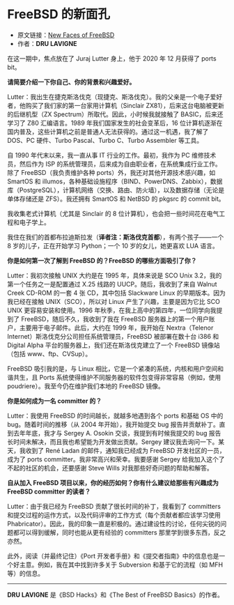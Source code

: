 # FreeBSD 的新面孔

- 原文链接：[New Faces of FreeBSD](https://freebsdfoundation.org/wp-content/uploads/2021/03/New-Faces.pdf)
- 作者：**DRU LAVIGNE**

在这一期中，焦点放在了 Juraj Lutter 身上，他于 2020 年 12 月获得了 ports bit。

**请简要介绍一下你自己、你的背景和兴趣爱好。**

Lutter：我出生在捷克斯洛伐克（现捷克、斯洛伐克）。我的父亲是一个电子爱好者，他购买了我们家的第一台家用计算机（Sinclair ZX81），后来这台电脑被更新的后继机型（ZX Spectrum）所取代。因此，小时候我就接触了 BASIC，后来还学习了 Z80 汇编语言。1989 年我们国家发生的社会变革后，16 位计算机逐渐在国内普及，这些计算机之前是普通人无法获得的。通过这一机遇，我了解了 DOS、PC 硬件、Turbo Pascal、Turbo C、Turbo Assembler 等工具。

自 1990 年代末以来，我一直从事 IT 行业的工作。最初，我作为 PC 维修技术员，然后作为 ISP 的系统管理员，后来成为自由职业者，在系统集成行业工作。除了 FreeBSD（我负责维护各种 ports）外，我还对其他开源技术感兴趣，如 SmartOS 和 illumos，各种基础设施程序（BIND、PowerDNS、Zabbix），数据库（PostgreSQL），计算机网络（交换、路由、防火墙），以及数据存储（无论是单体存储还是 ZFS）。我还拥有 SmartOS 和 NetBSD 的 pkgsrc 的 commit bit。

我收集老式计算机（尤其是 Sinclair 的 8 位计算机），也会把一些时间花在电气工程和电子学上。

我住在我们的首都布拉迪斯拉发（**译者注：斯洛伐克首都**），有两个孩子——一个 8 岁的儿子，正在开始学习 Python；一个 10 岁的女儿，她更喜欢 LUA 语言。

**你是如何第一次了解到 FreeBSD 的？FreeBSD 的哪些方面吸引了你？**

Lutter：我初次接触 UNIX 大约是在 1995 年，具体来说是 SCO Unix 3.2，我的第一个任务之一是配置通过 X.25 线路的 UUCP。随后，我收到了来自 Walnut Creek CD-ROM 的一套 4 张 CD，其中包括 Slackware Linux 的早期版本。因为我已经在接触 UNIX（SCO），所以对 Linux 产生了兴趣，主要是因为它比 SCO UNIX 更容易安装和使用。1996 年秋季，在我上高中的第四年，一位同学向我提到了 FreeBSD，随后不久，我收到了我在 FreeBSD 服务器上的第一个用户账户，主要用于电子邮件。此后，大约在 1999 年，我开始在 Nextra（Telenor Internet）斯洛伐克分公司担任系统管理员，FreeBSD 被部署在数十台 i386 和 Digital Alpha 平台的服务器上，我们还在斯洛伐克建立了一个 FreeBSD 镜像站（包括 www、ftp、CVSup）。

FreeBSD 吸引我的是，与 Linux 相比，它是一个紧凑的系统，内核和用户空间和谐共生，且 Ports 系统使得维护不同服务器的软件包变得非常容易（例如，使用 poudriere）。我至今仍在维护我们本地的 FreeBSD 镜像。

**你是如何成为一名 committer 的？**

Lutter：我使用 FreeBSD 的时间越长，就越多地遇到各个 ports 和基础 OS 中的 bug。随着时间的推移（从 2004 年开始），我开始提交 bug 报告并贡献补丁。直到去年年底，我才与 Sergey A. Osokin 交谈，我提到有时候我提交的 bug 报告长时间未解决，而且我也希望能为开发做出贡献。Sergey 建议我去询问一下。某天，我收到了 René Ladan 的邮件，通知我已经成为 FreeBSD 开发社区的一员，成为了 ports committer。我非常高兴和荣幸。我要感谢 Sergey 给我加入这个了不起的社区的机会，还要感谢 Steve Wills 对我那些好奇问题的帮助和解答。

**自从加入 FreeBSD 项目以来，你的经历如何？你有什么建议给那些有兴趣成为 FreeBSD committer 的读者？**

Lutter：由于我已经为 FreeBSD 贡献了很长时间的补丁，我看到了 committers 和提交过程的运作方式，以及代码评审的工作方式（每个贡献者都应该学习使用 Phabricator）。因此，我的印象一直是积极的。通过建设性的讨论，任何尖锐的问题都可以得到缓解，同时也能从更有经验的 committers 那里学到很多东西，反之亦然。

此外，阅读（并最终记住）《Port 开发者手册》和《提交者指南》中的信息也是一个好主意。例如，我在其中找到许多关于 Subversion 和基于它的流程（如 MFH 等）的信息。

---

**DRU LAVIGNE** 是《BSD Hacks》和《The Best of FreeBSD Basics》的作者。
